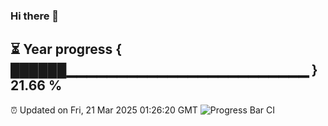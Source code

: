 ### Hi there 👋
⏳ Year progress { ██████▁▁▁▁▁▁▁▁▁▁▁▁▁▁▁▁▁▁▁▁▁▁▁▁ } 21.66 %
---
⏰ Updated on Fri, 21 Mar 2025 01:26:20 GMT
![Progress Bar CI](https://github.com/liununu/liununu/workflows/Progress%20Bar%20CI/badge.svg)
